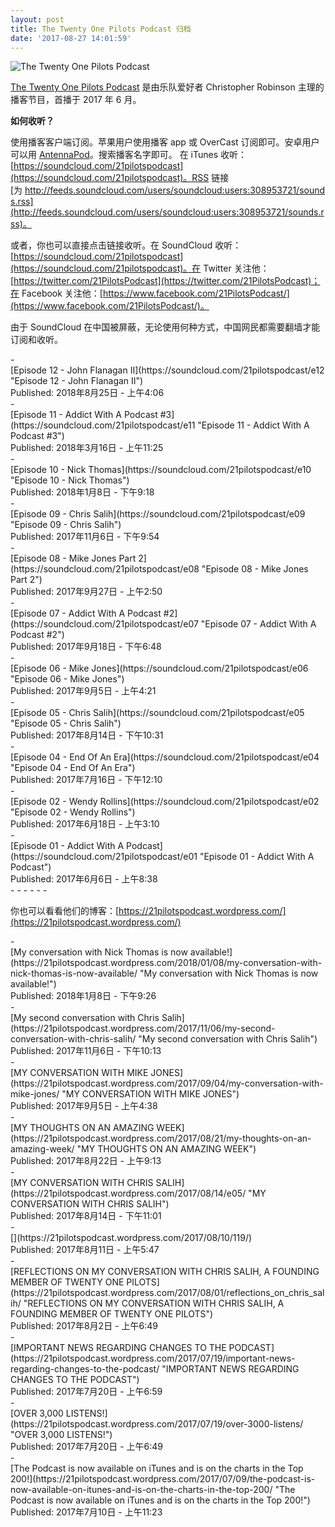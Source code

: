 ```yaml
---
layout: post
title: The Twenty One Pilots Podcast 归档
date: '2017-08-27 14:01:59'
---
```



![The Twenty One Pilots Podcast](https://i0.wp.com/i1.sndcdn.com/avatars-000318063263-xxjmg5-original.jpg?resize=129%2C129)

[The Twenty One Pilots Podcast](https://soundcloud.com/21pilotspodcast/) 是由乐队爱好者 Christopher Robinson 主理的播客节目，首播于 2017 年 6 月。

**如何收听？**

使用播客客户端订阅。苹果用户使用播客 app 或 OverCast 订阅即可。安卓用户可以用 [AntennaPod](http://www.wandoujia.com/apps/de.danoeh.antennapod)。搜索播客名字即可。 在 iTunes 收听：[https://soundcloud.com/21pilotspodcast](https://soundcloud.com/21pilotspodcast)。RSS 链接[为 http://feeds.soundcloud.com/users/soundcloud:users:308953721/sounds.rss](http://feeds.soundcloud.com/users/soundcloud:users:308953721/sounds.rss)。

或者，你也可以直接点击链接收听。在 SoundCloud 收听：[https://soundcloud.com/21pilotspodcast](https://soundcloud.com/21pilotspodcast)。在 Twitter 关注他：[https://twitter.com/21PilotsPodcast](https://twitter.com/21PilotsPodcast)；在 Facebook 关注他：[https://www.facebook.com/21PilotsPodcast/](https://www.facebook.com/21PilotsPodcast/)。

由于 SoundCloud 在中国被屏蔽，无论使用何种方式，中国网民都需要翻墙才能订阅和收听。

<div class="wp_rss_retriever">- <div class="wp_rss_retriever_item_wrapper">[Episode 12 - John Flanagan II](https://soundcloud.com/21pilotspodcast/e12 "Episode 12 - John Flanagan II")<div class="wp_rss_retriever_container"><div class="wp_rss_retriever_metadata"><span class="wp_rss_retriever_date">Published: 2018年8月25日 - 上午4:06</span></div></div></div>
- <div class="wp_rss_retriever_item_wrapper">[Episode 11 - Addict With A Podcast #3](https://soundcloud.com/21pilotspodcast/e11 "Episode 11 - Addict With A Podcast #3")<div class="wp_rss_retriever_container"><div class="wp_rss_retriever_metadata"><span class="wp_rss_retriever_date">Published: 2018年3月16日 - 上午11:25</span></div></div></div>
- <div class="wp_rss_retriever_item_wrapper">[Episode 10 - Nick Thomas](https://soundcloud.com/21pilotspodcast/e10 "Episode 10 - Nick Thomas")<div class="wp_rss_retriever_container"><div class="wp_rss_retriever_metadata"><span class="wp_rss_retriever_date">Published: 2018年1月8日 - 下午9:18</span></div></div></div>
- <div class="wp_rss_retriever_item_wrapper">[Episode 09 - Chris Salih](https://soundcloud.com/21pilotspodcast/e09 "Episode 09 - Chris Salih")<div class="wp_rss_retriever_container"><div class="wp_rss_retriever_metadata"><span class="wp_rss_retriever_date">Published: 2017年11月6日 - 下午9:54</span></div></div></div>
- <div class="wp_rss_retriever_item_wrapper">[Episode 08 - Mike Jones Part 2](https://soundcloud.com/21pilotspodcast/e08 "Episode 08 - Mike Jones Part 2")<div class="wp_rss_retriever_container"><div class="wp_rss_retriever_metadata"><span class="wp_rss_retriever_date">Published: 2017年9月27日 - 上午2:50</span></div></div></div>
- <div class="wp_rss_retriever_item_wrapper">[Episode 07 - Addict With A Podcast #2](https://soundcloud.com/21pilotspodcast/e07 "Episode 07 - Addict With A Podcast #2")<div class="wp_rss_retriever_container"><div class="wp_rss_retriever_metadata"><span class="wp_rss_retriever_date">Published: 2017年9月18日 - 下午6:48</span></div></div></div>
- <div class="wp_rss_retriever_item_wrapper">[Episode 06 - Mike Jones](https://soundcloud.com/21pilotspodcast/e06 "Episode 06 - Mike Jones")<div class="wp_rss_retriever_container"><div class="wp_rss_retriever_metadata"><span class="wp_rss_retriever_date">Published: 2017年9月5日 - 上午4:21</span></div></div></div>
- <div class="wp_rss_retriever_item_wrapper">[Episode 05 - Chris Salih](https://soundcloud.com/21pilotspodcast/e05 "Episode 05 - Chris Salih")<div class="wp_rss_retriever_container"><div class="wp_rss_retriever_metadata"><span class="wp_rss_retriever_date">Published: 2017年8月14日 - 下午10:31</span></div></div></div>
- <div class="wp_rss_retriever_item_wrapper">[Episode 04 - End Of An Era](https://soundcloud.com/21pilotspodcast/e04 "Episode 04 - End Of An Era")<div class="wp_rss_retriever_container"><div class="wp_rss_retriever_metadata"><span class="wp_rss_retriever_date">Published: 2017年7月16日 - 下午12:10</span></div></div></div>
- <div class="wp_rss_retriever_item_wrapper">[Episode 02 - Wendy Rollins](https://soundcloud.com/21pilotspodcast/e02 "Episode 02 - Wendy Rollins")<div class="wp_rss_retriever_container"><div class="wp_rss_retriever_metadata"><span class="wp_rss_retriever_date">Published: 2017年6月18日 - 上午3:10</span></div></div></div>
- <div class="wp_rss_retriever_item_wrapper">[Episode 01 - Addict With A Podcast](https://soundcloud.com/21pilotspodcast/e01 "Episode 01 - Addict With A Podcast")<div class="wp_rss_retriever_container"><div class="wp_rss_retriever_metadata"><span class="wp_rss_retriever_date">Published: 2017年6月6日 - 上午8:38</span></div></div></div>

</div>- - - - - -

你也可以看看他们的博客：[https://21pilotspodcast.wordpress.com/](https://21pilotspodcast.wordpress.com/)

<div class="wp_rss_retriever">- <div class="wp_rss_retriever_item_wrapper">[My conversation with Nick Thomas is now available!](https://21pilotspodcast.wordpress.com/2018/01/08/my-conversation-with-nick-thomas-is-now-available/ "My conversation with Nick Thomas is now available!")<div class="wp_rss_retriever_container"><div class="wp_rss_retriever_metadata"><span class="wp_rss_retriever_date">Published: 2018年1月8日 - 下午9:26</span></div></div></div>
- <div class="wp_rss_retriever_item_wrapper">[My second conversation with Chris Salih](https://21pilotspodcast.wordpress.com/2017/11/06/my-second-conversation-with-chris-salih/ "My second conversation with Chris Salih")<div class="wp_rss_retriever_container"><div class="wp_rss_retriever_metadata"><span class="wp_rss_retriever_date">Published: 2017年11月6日 - 下午10:13</span></div></div></div>
- <div class="wp_rss_retriever_item_wrapper">[MY CONVERSATION WITH MIKE JONES](https://21pilotspodcast.wordpress.com/2017/09/04/my-conversation-with-mike-jones/ "MY CONVERSATION WITH MIKE JONES")<div class="wp_rss_retriever_container"><div class="wp_rss_retriever_metadata"><span class="wp_rss_retriever_date">Published: 2017年9月5日 - 上午4:38</span></div></div></div>
- <div class="wp_rss_retriever_item_wrapper">[MY THOUGHTS ON AN AMAZING WEEK](https://21pilotspodcast.wordpress.com/2017/08/21/my-thoughts-on-an-amazing-week/ "MY THOUGHTS ON AN AMAZING WEEK")<div class="wp_rss_retriever_container"><div class="wp_rss_retriever_metadata"><span class="wp_rss_retriever_date">Published: 2017年8月22日 - 上午9:13</span></div></div></div>
- <div class="wp_rss_retriever_item_wrapper">[MY CONVERSATION WITH CHRIS SALIH](https://21pilotspodcast.wordpress.com/2017/08/14/e05/ "MY CONVERSATION WITH CHRIS SALIH")<div class="wp_rss_retriever_container"><div class="wp_rss_retriever_metadata"><span class="wp_rss_retriever_date">Published: 2017年8月14日 - 下午11:01</span></div></div></div>
- <div class="wp_rss_retriever_item_wrapper">[](https://21pilotspodcast.wordpress.com/2017/08/10/119/)<div class="wp_rss_retriever_container"><div class="wp_rss_retriever_metadata"><span class="wp_rss_retriever_date">Published: 2017年8月11日 - 上午5:47</span></div></div></div>
- <div class="wp_rss_retriever_item_wrapper">[REFLECTIONS ON MY CONVERSATION WITH CHRIS SALIH, A FOUNDING MEMBER OF TWENTY ONE PILOTS](https://21pilotspodcast.wordpress.com/2017/08/01/reflections_on_chris_salih/ "REFLECTIONS ON MY CONVERSATION WITH CHRIS SALIH, A FOUNDING MEMBER OF TWENTY ONE PILOTS")<div class="wp_rss_retriever_container"><div class="wp_rss_retriever_metadata"><span class="wp_rss_retriever_date">Published: 2017年8月2日 - 上午6:49</span></div></div></div>
- <div class="wp_rss_retriever_item_wrapper">[IMPORTANT NEWS REGARDING CHANGES TO THE PODCAST](https://21pilotspodcast.wordpress.com/2017/07/19/important-news-regarding-changes-to-the-podcast/ "IMPORTANT NEWS REGARDING CHANGES TO THE PODCAST")<div class="wp_rss_retriever_container"><div class="wp_rss_retriever_metadata"><span class="wp_rss_retriever_date">Published: 2017年7月20日 - 上午6:59</span></div></div></div>
- <div class="wp_rss_retriever_item_wrapper">[OVER 3,000 LISTENS!](https://21pilotspodcast.wordpress.com/2017/07/19/over-3000-listens/ "OVER 3,000 LISTENS!")<div class="wp_rss_retriever_container"><div class="wp_rss_retriever_metadata"><span class="wp_rss_retriever_date">Published: 2017年7月20日 - 上午6:49</span></div></div></div>
- <div class="wp_rss_retriever_item_wrapper">[The Podcast is now available on iTunes and is on the charts in the Top 200!](https://21pilotspodcast.wordpress.com/2017/07/09/the-podcast-is-now-available-on-itunes-and-is-on-the-charts-in-the-top-200/ "The Podcast is now available on iTunes and is on the charts in the Top 200!")<div class="wp_rss_retriever_container"><div class="wp_rss_retriever_metadata"><span class="wp_rss_retriever_date">Published: 2017年7月10日 - 上午11:23</span></div></div></div>

</div>
